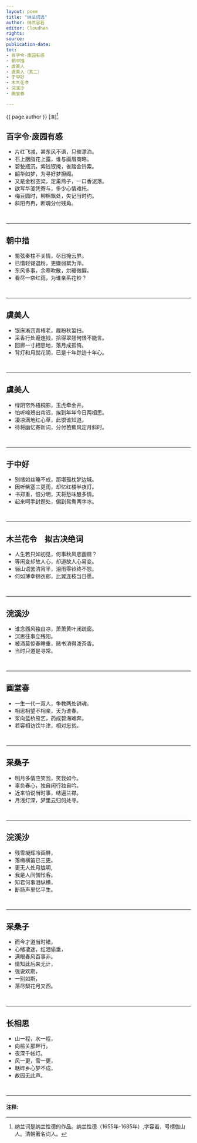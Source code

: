 ```yaml
---
layout: poem
title: "纳兰词选"
author: 纳兰容若
editor: Cloudhan
rights: 
source: 
publication-date: 
toc:
- 百字令·废园有感
- 朝中措
- 虞美人
- 虞美人（其二）
- 于中好
- 木兰花令
- 浣溪沙
- 画堂春

---
```


<a class="citation">{{ page.author }} </a> [<small>清</small>][^fn1] 

## <a>百字令·废园有感 </a>

- 片红飞减，甚东风不语，只催漂泊。
- 石上胭脂花上露，谁与画眉商略。
- 碧甃瓶沉，紫钱钗掩，雀踏金铃索。
- 韶华如梦，为寻好梦担阁。
- 又是金粉空梁，定巢燕子，一口香泥落。
- 欲写华笺凭寄与，多少心情难托。
- 梅豆圆时，柳棉飘处，失记当时约。
- 斜阳冉冉，断魂分付残角。

<br>

---



## <a>朝中措</a>

- 蜀弦秦柱不关情，尽日掩云屏。
- 已惜轻翎退粉，更嫌弱絮为萍。
- 东风多事，余寒吹散，烘暖微酲。
- 看尽一帘红雨，为谁亲系花铃？

<br>

---



## <a>虞美人</a>

- 银床淅沥青梧老，屧粉秋蛩扫。
- 采香行处蹙连钱，拾得翠翘何恨不能言。
- 回廊一寸相思地，落月成孤倚。
- 背灯和月就花阴，已是十年踪迹十年心。

<br>

---



## <a>虞美人<a/>

- 绿阴帘外梧桐影，玉虎牵金井。
- 怕听啼鴂出帘迟，挨到年年今日两相思。
- 凄凉满地红心草，此恨谁知道。
- 待将幽忆寄新词，分付芭蕉风定月斜时。

<br>

---



## <a>于中好</a>

- 别绪如丝睡不成，那堪孤枕梦边城。
- 因听紫塞三更雨，却忆红楼半夜灯。
- 书郑重，恨分明，天将愁味酿多情。
- 起来呵手封题处，偏到鸳鸯两字冰。

<br>

---


## <a>木兰花令　拟古决绝词 </a>

- 人生若只如初见，何事秋风悲画扇？
- 等闲变却故人心，却道故人心易变。
- 骊山语罢清宵半，泪雨零铃终不怨。
- 何如薄幸锦衣郎，比翼连枝当日愿。

<br>

---

## <a>浣溪沙</a>

- 谁念西风独自凉，萧萧黄叶闭疏窗。
- 沉思往事立残阳。
- 被酒莫惊春睡重，赌书消得泼茶香。
- 当时只道是寻常。

<br>

---


## <a>画堂春</a>

- 一生一代一双人，争教两处销魂。
- 相思相望不相亲，天为谁春。
- 浆向蓝桥易乞，药成碧海难奔。
- 若容相访饮牛津，相对忘贫。

<br>

---
## <a>采桑子</a>

- 明月多情应笑我，笑我如今。
- 辜负春心，独自闲行独自吟。
- 近来怕说当时事，结遍兰襟。
- 月浅灯深，梦里云归何处寻。

<br>

---


## <a>浣溪沙</a>

- 残雪凝辉冷画屏，
- 落梅横笛已三更。
- 更无人处月胧明,
- 我是人间惆怅客。
- 知君何事泪纵横，
- 断肠声里忆平生。

<br>

---

## <a>采桑子</a>

- 而今才道当时错，
- 心绪凄迷，红泪偷垂，
- 满眼春风百事非。
- 情知此后来无计，
- 强说欢期，
- 一别如斯，
- 落尽梨花月又西。

<br>

---

## <a>长相思</a>

- 山一程，水一程，
- 向榆关那畔行，
- 夜深千帐灯。
- 风一更，雪一更，
- 聒碎乡心梦不成， 
- 故园无此声。

<br>

---

#### 注释:

[^fn1]: 纳兰词是纳兰性德的作品。纳兰性德（1655年-1685年）,字容若，号楞伽山人。清朝著名词人。

